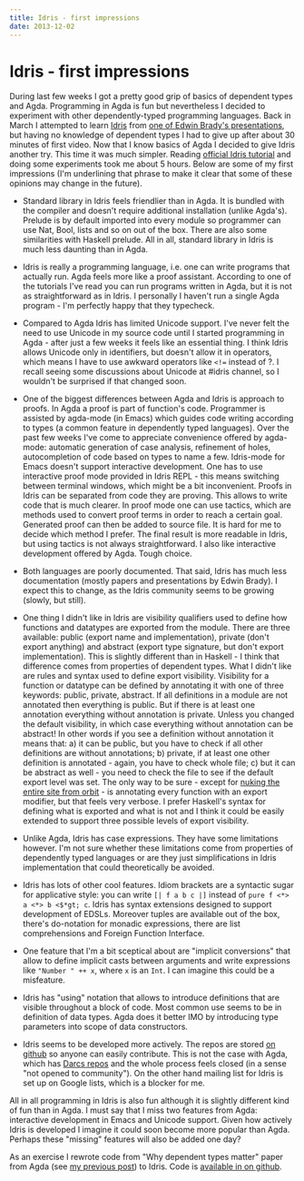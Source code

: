 ```yaml
---
title: Idris - first impressions
date: 2013-12-02
---
```


Idris - first impressions
=========================

During last few weeks I got a pretty good grip of basics of dependent types and
Agda. Programming in Agda is fun but nevertheless I decided to experiment with
other dependently-typed programming languages. Back in March I attempted to
learn [Idris](http://www.idris-lang.org/) from [one of Edwin Brady's
presentations](http://edwinb.wordpress.com/2013/03/15/idris-course-at-itu-slides-and-video/),
but having no knowledge of dependent types I had to give up after about 30
minutes of first video. Now that I know basics of Agda I decided to give Idris
another try. This time it was much simpler. Reading [official Idris
tutorial](http://eb.host.cs.st-andrews.ac.uk/writings/idris-tutorial.pdf) and
doing some experiments took me about 5 hours. Below are some of my first
impressions (I'm underlining that phrase to make it clear that some of these
opinions may change in the future).

  - Standard library in Idris feels friendlier than in Agda. It is bundled with
    the compiler and doesn't require additional installation (unlike Agda's).
    Prelude is by default imported into every module so programmer can use Nat,
    Bool, lists and so on out of the box. There are also some similarities with
    Haskell prelude. All in all, standard library in Idris is much less daunting
    than in Agda.

  - Idris is really a programming language, i.e. one can write programs that
    actually run. Agda feels more like a proof assistant. According to one of
    the tutorials I've read you can run programs written in Agda, but it is not
    as straightforward as in Idris. I personally I haven't run a single Agda
    program - I'm perfectly happy that they typecheck.

  - Compared to Agda Idris has limited Unicode support. I've never felt the need
    to use Unicode in my source code until I started programming in Agda - after
    just a few weeks it feels like an essential thing. I think Idris allows
    Unicode only in identifiers, but doesn't allow it in operators, which means
    I have to use awkward operators like `<!=` instead of ?. I recall seeing
    some discussions about Unicode at #idris channel, so I wouldn't be surprised
    if that changed soon.

  - One of the biggest differences between Agda and Idris is approach to
    proofs. In Agda a proof is part of function's code. Programmer is assisted
    by agda-mode (in Emacs) which guides code writing according to types (a
    common feature in dependently typed languages). Over the past few weeks I've
    come to appreciate convenience offered by agda-mode: automatic generation of
    case analysis, refinement of holes, autocompletion of code based on types to
    name a few. Idris-mode for Emacs doesn't support interactive development.
    One has to use interactive proof mode provided in Idris REPL - this means
    switching between terminal windows, which might be a bit inconvenient.
    Proofs in Idris can be separated from code they are proving. This allows to
    write code that is much clearer. In proof mode one can use tactics, which
    are methods used to convert proof terms in order to reach a certain goal.
    Generated proof can then be added to source file. It is hard for me to
    decide which method I prefer. The final result is more readable in Idris,
    but using tactics is not always straightforward. I also like interactive
    development offered by Agda. Tough choice.

  - Both languages are poorly documented. That said, Idris has much less
    documentation (mostly papers and presentations by Edwin Brady). I expect
    this to change, as the Idris community seems to be growing (slowly, but
    still).

  - One thing I didn't like in Idris are visibility qualifiers used to define
    how functions and datatypes are exported from the module. There are three
    available: public (export name and implementation), private (don't export
    anything) and abstract (export type signature, but don't export
    implementation).  This is slightly different than in Haskell - I think that
    difference comes from properties of dependent types. What I didn't like are
    rules and syntax used to define export visibility. Visibility for a function
    or datatype can be defined by annotating it with one of three keywords:
    public, private, abstract. If all definitions in a module are not annotated
    then everything is public. But if there is at least one annotation
    everything without annotation is private. Unless you changed the default
    visibility, in which case everything without annotation can be abstract! In
    other words if you see a definition without annotation it means that: a) it
    can be public, but you have to check if all other definitions are without
    annotations; b) private, if at least one other definition is annotated -
    again, you have to check whole file; c) but it can be abstract as well - you
    need to check the file to see if the default export level was set. The only
    way to be sure - except for [nuking the entire site from
    orbit](http://www.youtube.com/watch?v=aCbfMkh940Q) - is annotating every
    function with an export modifier, but that feels very verbose. I prefer
    Haskell's syntax for defining what is exported and what is not and I think
    it could be easily extended to support three possible levels of export
    visibility.

  - Unlike Agda, Idris has case expressions. They have some limitations however.
    I'm not sure whether these limitations come from properties of dependently
    typed languages or are they just simplifications in Idris implementation
    that could theoretically be avoided.

  - Idris has lots of other cool features. Idiom brackets are a syntactic sugar
    for applicative style: you can write `[| f a b c |]` instead of `pure f <*>
    a <*> b <$*gt; c`. Idris has syntax extensions designed to support
    development of EDSLs. Moreover tuples are available out of the box, there's
    do-notation for monadic expressions, there are list comprehensions and
    Foreign Function Interface.

  - One feature that I'm a bit sceptical about are "implicit conversions" that
    allow to define implicit casts between arguments and write expressions like
    `"Number " ++ x`, where `x` is an `Int`. I can imagine this could be a
    misfeature.

  - Idris has "using" notation that allows to introduce definitions that are
    visible throughout a block of code. Most common use seems to be in
    definition of data types. Agda does it better IMO by introducing type
    parameters into scope of data constructors.

  - Idris seems to be developed more actively. The repos are stored [on
    github](https://github.com/idris-lang/Idris-dev) so anyone can easily
    contribute. This is not the case with Agda, which has [Darcs
    repos](http://code.haskell.org/Agda/) and the whole process feels closed (in
    a sense "not opened to community"). On the other hand mailing list for Idris
    is set up on Google lists, which is a blocker for me.

All in all programming in Idris is also fun although it is slightly different
kind of fun than in Agda. I must say that I miss two features from Agda:
interactive development in Emacs and Unicode support. Given how actively Idris
is developed I imagine it could soon become more popular than Agda. Perhaps
these "missing" features will also be added one day?

As an exercise I rewrote code from "Why dependent types matter" paper from Agda
(see [my previous post](2013-11-07-why-dependent-types-matter-in-agda/)) to
Idris. Code is [available in on
github](https://github.com/jstolarek/why-dependent-types-matter).

